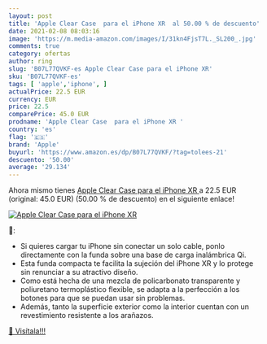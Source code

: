 ```yaml
---
layout: post
title: 'Apple Clear Case  para el iPhone XR  al 50.00 % de descuento'
date: 2021-02-08 08:03:16
image: 'https://m.media-amazon.com/images/I/31kn4FjsT7L._SL200_.jpg'
comments: true
category: ofertas
author: ring
slug: 'B07L77QVKF-es Apple Clear Case para el iPhone XR'
sku: 'B07L77QVKF-es'
tags: [ 'apple','iphone', ]
actualPrice: 22.5 EUR
currency: EUR
price: 22.5
comparePrice: 45.0 EUR
prodname: 'Apple Clear Case  para el iPhone XR '
country: 'es'
flag: '🇪🇸'
brand: 'Apple'
buyurl: 'https://www.amazon.es/dp/B07L77QVKF/?tag=tolees-21'
descuento: '50.00'
average: '29.134'
---
```


Ahora mismo tienes [Apple Clear Case  para el iPhone XR ](https://www.amazon.es/dp/B07L77QVKF/?tag=tolees-21) a 22.5 EUR (original: 45.0 EUR) (50.00 %  de descuento) en el siguiente enlace!

[![Apple Clear Case  para el iPhone XR ](https://m.media-amazon.com/images/I/31kn4FjsT7L._SL200_.jpg)](https://www.amazon.es/dp/B07L77QVKF/?tag=tolees-21)

🔎:

- Si quieres cargar tu iPhone sin conectar un solo cable, ponlo directamente con la funda sobre una base de carga inalámbrica Qi.
- Esta funda compacta te facilita la sujeción del iPhone XR y lo protege sin renunciar a su atractivo diseño.
- Como está hecha de una mezcla de policarbonato transparente y poliuretano termoplástico flexible, se adapta a la perfección a los botones para que se puedan usar sin problemas.
- Además, tanto la superficie exterior como la interior cuentan con un revestimiento resistente a los arañazos.

[🛒 Visítala!!!](https://www.amazon.es/dp/B07L77QVKF/?tag=tolees-21)
